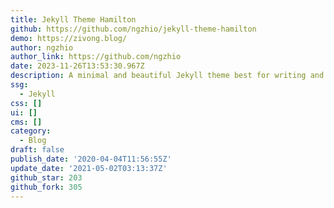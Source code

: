 ```yaml
---
title: Jekyll Theme Hamilton
github: https://github.com/ngzhio/jekyll-theme-hamilton
demo: https://zivong.blog/
author: ngzhio
author_link: https://github.com/ngzhio
date: 2023-11-26T13:53:30.967Z
description: A minimal and beautiful Jekyll theme best for writing and note-taking.
ssg:
  - Jekyll
css: []
ui: []
cms: []
category:
  - Blog
draft: false
publish_date: '2020-04-04T11:56:55Z'
update_date: '2021-05-02T03:13:37Z'
github_star: 203
github_fork: 305
---
```

